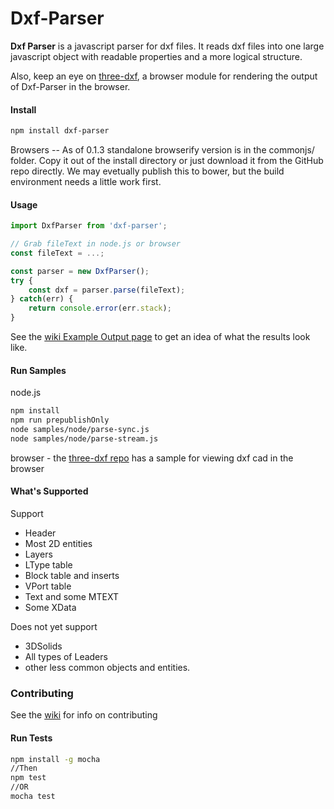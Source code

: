 
# Dxf-Parser

**Dxf Parser** is a javascript parser for dxf files. It reads dxf files into one large javascript object with readable properties and a more logical structure.

Also, keep an eye on [three-dxf](https://github.com/gdsestimating/three-dxf), a browser module for rendering the output of Dxf-Parser in the browser.

#### Install

```sh
npm install dxf-parser
```

Browsers -- As of 0.1.3 standalone browserify version is in the commonjs/ folder. Copy it out of the install directory or just download it from the GitHub repo directly. We may evetually publish this to bower, but the build environment needs a little work first.

#### Usage

``` js
import DxfParser from 'dxf-parser';

// Grab fileText in node.js or browser
const fileText = ...;

const parser = new DxfParser();
try {
    const dxf = parser.parse(fileText);
} catch(err) {
    return console.error(err.stack);
}
```

See the [wiki Example Output page](https://github.com/gdsestimating/dxf-parser/wiki/Example-Output) to get an idea of what the results look like.

#### Run Samples

node.js

```sh
npm install
npm run prepublishOnly
node samples/node/parse-sync.js
node samples/node/parse-stream.js
```

browser - the [three-dxf repo](https://github.com/gdsestimating/three-dxf) has a sample for viewing dxf cad in the browser

#### What's Supported

Support

* Header
* Most 2D entities
* Layers
* LType table
* Block table and inserts
* VPort table
* Text and some MTEXT
* Some XData

Does not yet support

* 3DSolids
* All types of Leaders
* other less common objects and entities.

### Contributing

See the [wiki](https://github.com/gdsestimating/dxf-parser/wiki) for info on contributing

#### Run Tests

```sh
npm install -g mocha
//Then
npm test
//OR
mocha test
```
